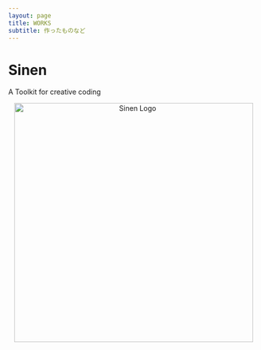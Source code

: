 ```yaml
---
layout: page
title: WORKS
subtitle: 作ったものなど
---
```

# Sinen
A Toolkit for creative coding
<p align="center"><a href="https://astomih.github.io/sinen"><img src="https://raw.githubusercontent.com/astomih/sinen/main/docs/logo/logo_bg_white.png" width="480" alt="Sinen Logo"></a></p>
